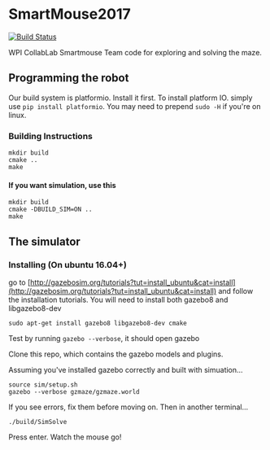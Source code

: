 # SmartMouse2017
[![Build Status](https://travis-ci.org/WPISmartmouse/2016_Solvers.svg?branch=master)](https://travis-ci.org/WPISmartmouse/2016_Solvers)


WPI CollabLab Smartmouse Team code for exploring and solving the maze.


## Programming the robot

Our build system is platformio. Install it first. To install platform IO. simply use `pip install platformio`. You may need to prepend `sudo -H` if you're on linux.

### Building Instructions

    mkdir build
    cmake ..
    make


#### If you want simulation, use this

    mkdir build
    cmake -DBUILD_SIM=ON ..
    make

## The simulator

### Installing (On ubuntu 16.04+)

go to [http://gazebosim.org/tutorials?tut=install_ubuntu&cat=install](http://gazebosim.org/tutorials?tut=install_ubuntu&cat=install) and follow the installation tutorials. You will need to install both gazebo8 and libgazebo8-dev

    sudo apt-get install gazebo8 libgazebo8-dev cmake

Test by running `gazebo --verbose`, it should open gazebo

Clone this repo, which contains the gazebo models and plugins.


Assuming you've installed gazebo correctly and built with simuation...

    source sim/setup.sh
    gazebo --verbose gzmaze/gzmaze.world


If you see errors, fix them before moving on. Then in another terminal...

    ./build/SimSolve

Press enter. Watch the mouse go!
